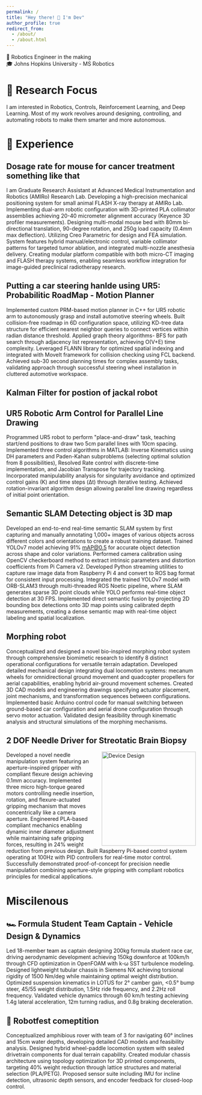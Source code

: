 ```yaml
---
permalink: /
title: "Hey there! 👋 I'm Dev"
author_profile: true
redirect_from: 
  - /about/
  - /about.html
---
```


🤖 Robotics Engineer in the making  
🎓 Johns Hopkins University - MS Robotics  


🔬 Research Focus
======

I am interested in Robotics, Controls, Reinforcement Learning, and Deep Learning. Most of my work revolves around designing, controlling, and automating robots to make them smarter and more autonomous. 

💼 Experience
======


Dosage rate for mouse for cancer treatment something like that 
------
I am Graduate Research Assistant at Advanced Medical Instrumentation and Robotics (AMIRo) Research Lab. Developing a high-precision mechanical positioning system for small animal FLASH X-ray therapy at AMIRo Lab. Implementing dual-arm robotic configuration with 3D-printed PLA collimator assemblies achieving 20-40 micrometer alignment accuracy (Keyence 3D profiler measurements). Designing multi-modal mouse bed with 80mm bi-directional translation, 90-degree rotation, and 250g load capacity (0.4mm max deflection). Utilizing Creo Parametric for design and FEA simulation. System features hybrid manual/electronic control, variable collimator patterns for targeted tumor ablation, and integrated multi-nozzle anesthesia delivery. Creating modular platform compatible with both micro-CT imaging and FLASH therapy systems, enabling seamless workflow integration for image-guided preclinical radiotherapy research.


Putting a car steering hanlde using UR5: Probabilitic RoadMap - Motion Planner
------
Implemented custom PRM-based motion planner in C++ for UR5 robotic arm to autonomously grasp and install automotive steering wheels. Built collision-free roadmap in 6D configuration space, utilizing KD-tree data structure for efficient nearest neighbor queries to connect vertices within radian distance threshold. Applied graph theory algorithms- BFS for path search through adjacency list representation, achieving O(V+E) time complexity. Leveraged FLANN library for optimized spatial indexing and integrated with MoveIt framework for collision checking using FCL backend. Achieved sub-30 second planning times for complex assembly tasks, validating approach through successful steering wheel installation in cluttered automotive workspace.

Kalman Filter for postion of jackal robot
------

UR5 Robotic Arm Control for Parallel Line Drawing
------
Programmed UR5 robot to perform "place-and-draw" task, teaching start/end positions to draw two 5cm parallel lines with 10cm spacing. Implemented three control algorithms in MATLAB: Inverse Kinematics using DH parameters and Paden-Kahan subproblems (selecting optimal solution from 8 possibilities), Resolved Rate control with discrete-time implementation, and Jacobian Transpose for trajectory tracking. Incorporated manipulability analysis for singularity avoidance and optimized control gains (K) and time steps (Δt) through iterative testing. Achieved rotation-invariant algorithm design allowing parallel line drawing regardless of initial point orientation.

Semantic SLAM Detecting object is 3D map
------
Developed an end-to-end real-time semantic SLAM system by first capturing and manually annotating 1,000+ images of various objects across different colors and orientations to create a robust training dataset. Trained YOLOv7 model achieving 91% mAP@0.5 for accurate object detection across shape and color variations. Performed camera calibration using OpenCV checkerboard method to extract intrinsic parameters and distortion coefficients from Pi Camera v2. Developed Python streaming utilities to capture raw image data from Raspberry Pi 4 and convert to ROS bag format for consistent input processing. Integrated the trained YOLOv7 model with ORB-SLAM3 through multi-threaded ROS Noetic pipeline, where SLAM generates sparse 3D point clouds while YOLO performs real-time object detection at 30 FPS. Implemented direct semantic fusion by projecting 2D bounding box detections onto 3D map points using calibrated depth measurements, creating a dense semantic map with real-time object labeling and spatial localization.

Morphing robot
------
Conceptualized and designed a novel bio-inspired morphing robot system through comprehensive biomimetic research to identify 8 distinct operational configurations for versatile terrain adaptation. Developed detailed mechanical design integrating dual locomotion systems: mecanum wheels for omnidirectional ground movement and quadcopter propellers for aerial capabilities, enabling hybrid air-ground movement schemes. Created 3D CAD models and engineering drawings specifying actuator placement, joint mechanisms, and transformation sequences between configurations. Implemented basic Arduino control code for manual switching between ground-based car configuration and aerial drone configuration through servo motor actuation. Validated design feasibility through kinematic analysis and structural simulations of the morphing mechanisms. 


2 DOF Needle Driver for Streotatic Brain Biopsy
------
<img src="/DevGhiya/images/Biopsy.jpeg" alt="Device Design" style="float: right; width: 250px; margin-left: 20px;">

Developed a novel needle manipulation system featuring an aperture-inspired gripper with compliant flexure design achieving 0.1mm accuracy. Implemented three micro high-torque geared motors controlling needle insertion, rotation, and flexure-actuated gripping mechanism that moves concentrically like a camera aperture. Engineered PLA-based compliant mechanics enabling dynamic inner diameter adjustment while maintaining safe gripping forces, resulting in 24% weight reduction from previous design. Built Raspberry Pi-based control system operating at 100Hz with PID controllers for real-time motor control. Successfully demonstrated proof-of-concept for precision needle manipulation combining aperture-style gripping with compliant robotics principles for medical applications.


Miscilenous
======

🏎️ Formula Student Team Captain - Vehicle Design & Dynamics
------
Led 18-member team as captain designing 200kg formula student race car, driving aerodynamic development achieving 150kg downforce at 100km/h through CFD optimization in OpenFOAM with k-ω SST turbulence modeling. Designed lightweight tubular chassis in Siemens NX achieving torsional rigidity of 1500 Nm/deg while maintaining optimal weight distribution. Optimized suspension kinematics in LOTUS for 2° camber gain, <0.5° bump steer, 45/55 weight distribution, 1.5Hz ride frequency, and 2.2Hz roll frequency. Validated vehicle dynamics through 60 km/h testing achieving 1.4g lateral acceleration, 12m turning radius, and 0.8g braking deceleration.  

🛞 Robotfest comeptition
------
Conceptualized amphibious rover with team of 3 for navigating 60° inclines and 15cm water depths, developing detailed CAD models and feasibility analysis. Designed hybrid wheel-paddle locomotion system with sealed drivetrain components for dual terrain capability. Created modular chassis architecture using topology optimization for 3D printed components, targeting 40% weight reduction through lattice structures and material selection (PLA/PETG). Proposed sensor suite including IMU for incline detection, ultrasonic depth sensors, and encoder feedback for closed-loop control.

